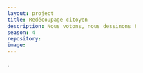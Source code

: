 ```yaml
---
layout: project
title: Redécoupage citoyen
description: Nous votons, nous dessinons !
season: 4
repository:
image:
---
```


.
